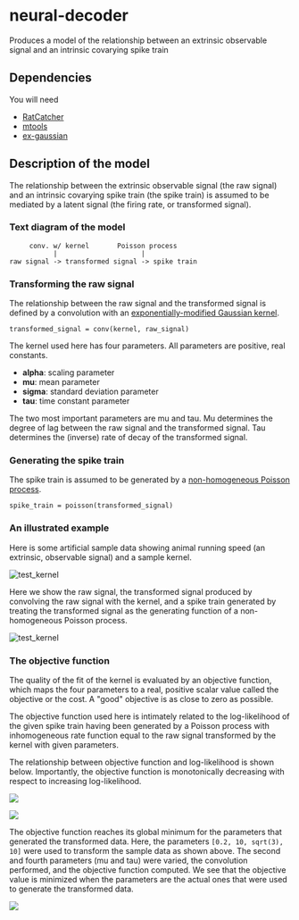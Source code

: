 # neural-decoder
Produces a model of the relationship between an extrinsic observable signal and an intrinsic covarying spike train

## Dependencies

You will need

* [RatCatcher](https://github.com/hasselmonians/RatCatcher)
* [mtools](https://github.com/sg-s/srinivas.gs_mtools)
* [ex-gaussian](https://github.com/hasselmonians/ex-gaussian)

## Description of the model

The relationship between the extrinsic observable signal (the raw signal)
and an intrinsic covarying spike train (the spike train) is assumed to be mediated
by a latent signal (the firing rate, or transformed signal).

### Text diagram of the model
```
     conv. w/ kernel       Poisson process
           |                     |
raw signal -> transformed signal -> spike train
```

### Transforming the raw signal
The relationship between the raw signal and the transformed signal
is defined by a convolution with an
[exponentially-modified Gaussian kernel](https://en.wikipedia.org/wiki/Exponentially_modified_Gaussian_distribution).

```
transformed_signal = conv(kernel, raw_signal)
```

The kernel used here has four parameters.
All parameters are positive, real constants.

* **alpha**: scaling parameter
* **mu**: mean parameter
* **sigma**: standard deviation parameter
* **tau**: time constant parameter

The two most important parameters are mu and tau.
Mu determines the degree of lag between the raw signal and the transformed signal.
Tau determines the (inverse) rate of decay of the transformed signal.

### Generating the spike train

The spike train is assumed to be generated by a
[non-homogeneous Poisson process](https://en.wikipedia.org/wiki/Poisson_point_process#Inhomogeneous_Poisson_point_process).

```
spike_train = poisson(transformed_signal)
```

### An illustrated example

Here is some artificial sample data showing animal running speed
(an extrinsic, observable signal)
and a sample kernel.

![test_kernel](https://user-images.githubusercontent.com/30243182/80112730-6ca6c200-854f-11ea-81a3-ce6a14e7e4dc.png)

Here we show the raw signal, the transformed signal
produced by convolving the raw signal with the kernel,
and a spike train generated by treating the transformed signal
as the generating function of a non-homogeneous Poisson process.

![test_kernel](https://user-images.githubusercontent.com/30243182/80112765-77615700-854f-11ea-9023-f8916a25f112.png)

### The objective function

The quality of the fit of the kernel is evaluated by an objective function,
which maps the four parameters to a real, positive scalar value
called the objective or the cost.
A "good" objective is as close to zero as possible.

The objective function used here is intimately related
to the log-likelihood of the given spike train having been generated
by a Poisson process with inhomogeneous rate function equal to
the raw signal transformed by the kernel with given parameters.

The relationship between objective function and log-likelihood
is shown below.
Importantly, the objective function is monotonically decreasing
with respect to increasing log-likelihood.

![](https://user-images.githubusercontent.com/30243182/80385982-c6232f80-8874-11ea-9754-8b89dc6e4261.png)

![](https://user-images.githubusercontent.com/30243182/80387252-6b8ad300-8876-11ea-8bac-cc17c96bbf76.png)

The objective function reaches its global minimum
for the parameters that generated the transformed data.
Here, the parameters `[0.2, 10, sqrt(3), 10]` were used
to transform the sample data as shown above.
The second and fourth parameters (mu and tau) were varied,
the convolution performed,
and the objective function computed.
We see that the objective value is minimized when the parameters
are the actual ones that were used to generate the transformed data.

![](https://user-images.githubusercontent.com/30243182/80509995-1c14d780-8948-11ea-8ef8-62d7d12e7f92.png)

<!-- ## Step 1: Collect the raw data

The raw data is in the form of `CMBHOME.Session` objects.
These can be loaded into `NeuralDecoder` objects
to extract the spike train.

The data tables which contain the post-processed datasets
can be found at:

```
scc1.bu.edu:/projectnb/hasselmogrp/ahoyland/data/holger/Holger-BandwidthEstimator.mat
scc1.bu.edu:/projectnb/hasselmogrp/ahoyland/data/caitlin/Caitlin-BandwidthEstimator.mat
```

The raw data files can be loaded from the filenames and filecodes.

```matlab
[neurodec, root] = RatCatcher.extract(dataTable, index, 'NeuralDecoder', @(x) strrep(x, 'projectnb', 'mnt'));
```

## Step 2: Extract the signals

Neither the bandwidth parameter nor the firing rate estimate is necessary
for this analysis.
Instead, it is important to acquire the spike train and extrinsic biological signals.

* The spike train exists in the `neurodec.spikeTrain` property.
* The animal running speed can be found in the `root.svel` property.
* The head direction can be found in the `root.headdir` property.

## Step 3: Fit a transformation to the biological signal

The model assumes that the spike train is encoding information found in the biological signal.
First, the biological signal is encoded in a latent time-varying signal.
Then, the cell emits spikes stochastically,
according to a Poisson process.

We assume that the transformation from the biological signal to the
latent time-varying signal can be written as a convolution.
We convolve the biological signal with an exponentially-modified Gaussian kernel.
Then, we treat this signal as the rate of a non-homogeneous Poisson process
and generate a spike train.

We maximize the log-likelihood of the Poisson process
in order to indirectly optimize the kernel parameters. -->
